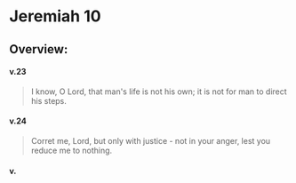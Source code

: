 # Jeremiah 10

## Overview:



#### v.23
>I know, O Lord, that man's life is not his own; it is not for man to direct his steps.

#### v.24
>Corret me, Lord, but only with justice - not in your anger, lest you reduce me to nothing.

#### v.
>

